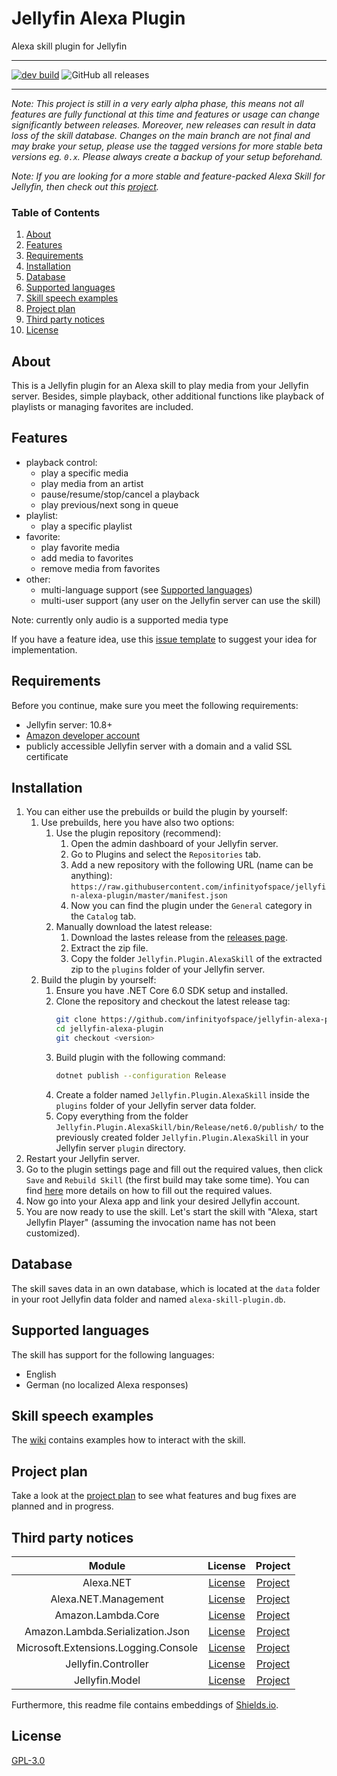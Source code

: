 # Jellyfin Alexa Plugin

Alexa skill plugin for Jellyfin

---

[![dev build](https://github.com/infinityofspace/jellyfin-alexa-plugin/actions/workflows/dev-build.yml/badge.svg)](https://github.com/infinityofspace/jellyfin-alexa-plugin/actions/workflows/dev-build.yml) ![GitHub all releases](https://img.shields.io/github/downloads/infinityofspace/jellyfin-alexa-plugin/total?label=total%20downloads)

---

_Note: This project is still in a very early alpha phase, this means not all features are fully functional at this time and features or usage can change significantly between releases.
Moreover, new releases can result in data loss of the skill database.
Changes on the main branch are not final and may brake your setup, please use the tagged versions for more stable beta versions eg. `0.x`.
Please always create a backup of your setup beforehand._

_Note: If you are looking for a more stable and feature-packed Alexa Skill for Jellyfin, then check out this [project](https://github.com/infinityofspace/jellyfin_alexa_skill)._

### Table of Contents
 1. [About](#about)
 2. [Features](#features)
 3. [Requirements](#requirements)
 4. [Installation](#installation)
 5. [Database](#database)
 6. [Supported languages](#supported-languages)
 7. [Skill speech examples](#skill-speech-examples)
 8. [Project plan](#project-plan)
 9. [Third party notices](#third-party-notices)
 10. [License](#license)

## About

This is a Jellyfin plugin for an Alexa skill to play media from your Jellyfin server. Besides, simple playback, other additional functions like playback of playlists or managing favorites are included.

## Features

- playback control:
    - play a specific media
    - play media from an artist
    - pause/resume/stop/cancel a playback
    - play previous/next song in queue
- playlist:
    - play a specific playlist
- favorite:
    - play favorite media
    - add media to favorites
    - remove media from favorites
- other:
    - multi-language support (see [Supported languages](#supported-languages))
    - multi-user support (any user on the Jellyfin server can use the skill)

Note: currently only audio is a supported media type

If you have a feature idea, use this [issue template](https://github.com/infinityofspace/jellyfin-alexa-plugin/issues/new?labels=feature&template=feature_request.md) to suggest your idea for implementation.

## Requirements

Before you continue, make sure you meet the following requirements:
- Jellyfin server: 10.8+
- [Amazon developer account](https://developer.amazon.com/en-US/docs/alexa/ask-overviews/create-developer-account.html)
- publicly accessible Jellyfin server with a domain and a valid SSL certificate

## Installation

1. You can either use the prebuilds or build the plugin by yourself:
   1. Use prebuilds, here you have also two options:
      1. Use the plugin repository (recommend):
         1. Open the admin dashboard of your Jellyfin server.
         2. Go to Plugins and select the `Repositories` tab.
         3. Add a new repository with the following URL (name can be anything): `https://raw.githubusercontent.com/infinityofspace/jellyfin-alexa-plugin/master/manifest.json`
         4. Now you can find the plugin under the `General` category in the `Catalog` tab.
      2. Manually download the latest release:
         1. Download the lastes release from the [releases page](https://github.com/infinityofspace/jellyfin-alexa-plugin/releases).
         2. Extract the zip file.
         3. Copy the folder `Jellyfin.Plugin.AlexaSkill` of the extracted zip to the `plugins` folder of your Jellyfin server.
   2. Build the plugin by yourself:
      1. Ensure you have .NET Core 6.0 SDK setup and installed.
      2. Clone the repository and checkout the latest release tag:
            ```bash
            git clone https://github.com/infinityofspace/jellyfin-alexa-plugin.git
            cd jellyfin-alexa-plugin
            git checkout <version>
            ```
      3. Build plugin with the following command:
            ```bash
            dotnet publish --configuration Release
            ```
      4. Create a folder named `Jellyfin.Plugin.AlexaSkill` inside the `plugins` folder of your Jellyfin server data folder.
      5. Copy everything from the folder `Jellyfin.Plugin.AlexaSkill/bin/Release/net6.0/publish/` to the previously created folder `Jellyfin.Plugin.AlexaSkill` in your Jellyfin server `plugin` directory. 
2. Restart your Jellyfin server.
3. Go to the plugin settings page and fill out the required values, then click `Save` and `Rebuild Skill` (the first build may take some time). You can find [here](https://github.com/infinityofspace/jellyfin-alexa-plugin/wiki/Configuration) more details on how to fill out the required values.
4. Now go into your Alexa app and link your desired Jellyfin account.
5. You are now ready to use the skill. Let's start the skill with "Alexa, start Jellyfin Player" (assuming the invocation name has not been customized).

## Database

The skill saves data in an own database, which is located at the `data` folder in your root Jellyfin data folder and named `alexa-skill-plugin.db`.

## Supported languages

The skill has support for the following languages:

- English
- German (no localized Alexa responses)

## Skill speech examples

The [wiki](https://github.com/infinityofspace/jellyfin-alexa-plugin/wiki/Interaction-examples) contains examples how to interact with the skill.

## Project plan

Take a look at the [project plan](https://github.com/infinityofspace/jellyfin-alexa-plugin/projects) to see what features and bug fixes are planned and in progress.

## Third party notices

|                Module                |                                         License                                          |                                                    Project                                                     |
| :----------------------------------: | :--------------------------------------------------------------------------------------: | :------------------------------------------------------------------------------------------------------------: |
|              Alexa.NET               | [License](https://raw.githubusercontent.com/timheuer/alexa-skills-dotnet/master/LICENSE) |                           [Project](https://github.com/timheuer/alexa-skills-dotnet)                           |
|         Alexa.NET.Management         | [License](https://raw.githubusercontent.com/stoiveyp/Alexa.NET.Management/main/LICENSE)  |                          [Project](https://github.com/stoiveyp/Alexa.NET.Management)                           |
|          Amazon.Lambda.Core          |    [License](https://raw.githubusercontent.com/aws/aws-lambda-dotnet/master/LICENSE)     |        [Project](https://github.com/aws/aws-lambda-dotnet/tree/master/Libraries/src/Amazon.Lambda.Core)        |
|   Amazon.Lambda.Serialization.Json   |    [License](https://raw.githubusercontent.com/aws/aws-lambda-dotnet/master/LICENSE)     | [Project](https://github.com/aws/aws-lambda-dotnet/tree/master/Libraries/src/Amazon.Lambda.Serialization.Json) |
| Microsoft.Extensions.Logging.Console |                                       [License](https://raw.githubusercontent.com/dotnet/runtime/main/LICENSE.TXT)                                        |                                                  [Project](https://github.com/dotnet/runtime)                                                   |
|         Jellyfin.Controller          |      [License](https://raw.githubusercontent.com/jellyfin/jellyfin/master/LICENSE)       |                                [Project](https://github.com/jellyfin/jellyfin)                                 |
|            Jellyfin.Model            |      [License](https://raw.githubusercontent.com/jellyfin/jellyfin/master/LICENSE)       |                                [Project](https://github.com/jellyfin/jellyfin)                                 |


Furthermore, this readme file contains embeddings of [Shields.io](https://github.com/badges/shields).

## License

[GPL-3.0](https://github.com/infinityofspace/jellyfin-alexa-plugin/blob/main/LICENSE)
